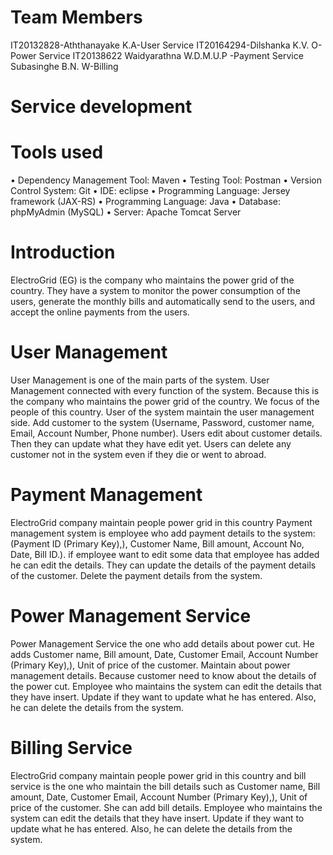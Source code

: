 # Team Members
IT20132828-Aththanayake K.A-User Service
IT20164294-Dilshanka K.V. O-Power Service
IT20138622 Waidyarathna W.D.M.U.P -Payment Service
Subasinghe B.N. W-Billing 


# Service development 
# Tools used 
•	Dependency Management Tool: Maven 
•	Testing Tool: Postman 
•	Version Control System: Git 
•	IDE: eclipse 
•	Programming Language: Jersey framework (JAX-RS) 
•	Programming Language: Java 
•	Database: phpMyAdmin (MySQL) 
•	Server: Apache Tomcat Server

# Introduction

ElectroGrid (EG) is the company who maintains the power grid of the country. They have a system to monitor the power consumption of the users, generate the monthly bills and automatically send to the users, and accept the online payments from the users.

# User Management
User Management is one of the main parts of the system. User Management connected with every function of the system. Because this is the company who maintains the power grid of the country. We focus of the people of this country. User of the system maintain the user management side. Add customer to the system (Username, Password, customer name, Email, Account Number, Phone number). Users edit about customer details. Then they can update what they have edit yet. Users can delete any customer not in the system even if they die or went to abroad.



# Payment Management
ElectroGrid company maintain people power grid in this country Payment management system is employee who add payment details to the system:(Payment ID (Primary Key),), Customer Name, Bill amount, Account No, Date, Bill ID.). if employee want to edit some data that employee has added he can edit the details. They can update the details of the payment details of the customer. Delete the payment details from the system.



# Power Management Service
Power Management Service the one who add details about power cut. He adds Customer name, Bill amount, Date, Customer Email, Account Number (Primary Key),), Unit of price of the customer. Maintain about power management details. Because customer need to know about the details of the power cut. Employee who maintains the system can edit the details that they have insert. Update if they want to update what he has entered. Also, he can delete the details from the system.



# Billing Service
ElectroGrid company maintain people power grid in this country and bill service is the one who maintain the bill details such as Customer name, Bill amount, Date, Customer Email, Account Number (Primary Key),), Unit of price of the customer. She can add bill details.  Employee who maintains the system can edit the details that they have insert. Update if they want to update what he has entered. Also, he can delete the details from the system.
